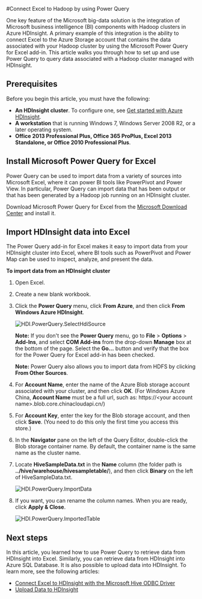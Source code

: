 <properties
	pageTitle="Connect Excel to Hadoop with Power Query | Windows Azure"
	description="Learn how to take advantage of business intelligence components and use Power Query for Excel to access data stored in Hadoop on HDInsight."
	services="hdinsight"
	documentationCenter=""
	tags="azure-portal"
	authors="mumian"
	manager="paulettm"
	editor="cgronlun"/>

<tags
	ms.service="hdinsight"
	ms.date="09/25/2015"
	wacn.date=""/>


#Connect Excel to Hadoop by using Power Query

One key feature of the Microsoft big-data solution is the integration of Microsoft business intelligence (BI) components with Hadoop clusters in Azure HDInsight. A primary example of this integration is the ability to connect Excel to the Azure Storage account that contains the data associated with your Hadoop cluster by using the Microsoft Power Query for Excel add-in. This article walks you through how to set up and use Power Query to query data associated with a Hadoop cluster managed with HDInsight.

## Prerequisites

Before you begin this article, you must have the following:

- **An HDInsight cluster**. To configure one, see [Get started with Azure HDInsight][hdinsight-get-started].
- **A workstation** that is running Windows 7, Windows Server 2008 R2, or a later operating system.
- **Office 2013 Professional Plus, Office 365 ProPlus, Excel 2013 Standalone, or Office 2010 Professional Plus**.


## <a id="InstallPowerQuery"></a>Install Microsoft Power Query for Excel

Power Query can be used to import data from a variety of sources into Microsoft Excel, where it can power BI tools like PowerPivot and Power View. In particular, Power Query can import data that has been output or that has been generated by a Hadoop job running on an HDInsight cluster.

Download Microsoft Power Query for Excel from the [Microsoft Download Center][powerquery-download] and install it.

## <a id="ImportData"></a>Import HDInsight data into Excel

The Power Query add-in for Excel makes it easy to import data from your HDInsight cluster into Excel, where BI tools such as PowerPivot and Power Map can be used to inspect, analyze, and present the data.

**To import data from an HDInsight cluster**

1. Open Excel.

2. Create a new blank workbook.

3. Click the **Power Query** menu, click **From Azure**, and then click **From Windows Azure HDInsight**.

	![HDI.PowerQuery.SelectHdiSource][image-hdi-powerquery-hdi-source]

	**Note:** If you don't see the **Power Query** menu, go to **File** > **Options** > **Add-Ins**, and select **COM Add-ins** from the drop-down **Manage** box at the bottom of the page. Select the **Go...** button and verify that the box for the Power Query for Excel add-in has been checked.

	**Note:** Power Query also allows you to import data from HDFS by clicking **From Other Sources**.

3. For **Account Name**, enter the name of the Azure Blob storage account associated with your cluster, and then click **OK**. (For Windows Azure China, **Account Name** must be a full url, such as: https://<your account name\>.blob.core.chinacloudapi.cn/) 

4. For **Account Key**, enter the key for the Blob storage account, and then click **Save**. (You need to do this only the first time you access this store.)

5. In the **Navigator** pane on the left of the Query Editor, double-click the Blob storage container name. By default, the container name is the same name as the cluster name.

6. Locate **HiveSampleData.txt** in the **Name** column (the folder path is **../hive/warehouse/hivesampletable/**), and then click **Binary** on the left of HiveSampleData.txt.

	![HDI.PowerQuery.ImportData][image-hdi-powerquery-importdata]

7. If you want, you can rename the column names. When you are ready, click **Apply & Close**.

	![HDI.PowerQuery.ImportedTable][image-hdi-powerquery-imported-table]

## <a id="NextSteps"></a>Next steps

In this article, you learned how to use Power Query to retrieve data from HDInsight into Excel. Similarly, you can retrieve data from HDInsight into Azure SQL Database. It is also possible to upload data into HDInsight. To learn more, see the following articles:

* [Connect Excel to HDInsight with the Microsoft Hive ODBC Driver][hdinsight-ODBC]
* [Upload Data to HDInsight][hdinsight-upload-data]

[hdinsight-ODBC]: /documentation/articles/hdinsight-connect-excel-hive-ODBC-driver
[hdinsight-get-started]: /documentation/articles/hdinsight-hadoop-tutorial-get-started-windows-v1
[hdinsight-upload-data]: /documentation/articles/hdinsight-upload-data

[image-hdi-powerquery-hdi-source]: ./media/hdinsight-connect-excel-power-query/HDI.PowerQuery.SelectHdiSource.png
[image-hdi-powerquery-importdata]: ./media/hdinsight-connect-excel-power-query/HDI.PowerQuery.ImportData.png
[image-hdi-powerquery-imported-table]: ./media/hdinsight-connect-excel-power-query/HDI.PowerQuery.ImportedTable.PNG

[powerquery-download]: http://www.microsoft.com/zh-cn/download/details.aspx?id=39379
